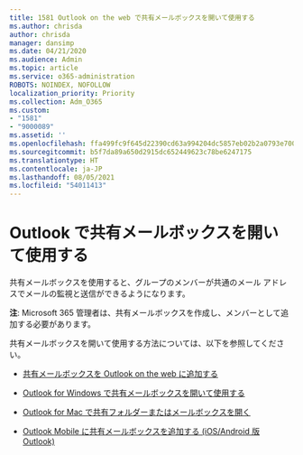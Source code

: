 ```yaml
---
title: 1581 Outlook on the web で共有メールボックスを開いて使用する
ms.author: chrisda
author: chrisda
manager: dansimp
ms.date: 04/21/2020
ms.audience: Admin
ms.topic: article
ms.service: o365-administration
ROBOTS: NOINDEX, NOFOLLOW
localization_priority: Priority
ms.collection: Adm_O365
ms.custom:
- "1581"
- "9000089"
ms.assetid: ''
ms.openlocfilehash: ffa499fc9f645d22390cd63a994204dc5857eb02b2a0793e700d3a3e2ef50546
ms.sourcegitcommit: b5f7da89a650d2915dc652449623c78be6247175
ms.translationtype: HT
ms.contentlocale: ja-JP
ms.lasthandoff: 08/05/2021
ms.locfileid: "54011413"
---
```

# <a name="open-and-use-a-shared-mailbox-in-outlook"></a>Outlook で共有メールボックスを開いて使用する

共有メールボックスを使用すると、グループのメンバーが共通のメール アドレスでメールの監視と送信ができるようになります。 

**注**: Microsoft 365 管理者は、共有メールボックスを作成し、メンバーとして追加する必要があります。

共有メールボックスを開いて使用する方法については、以下を参照してください。

- [共有メールボックスを Outlook on the web に追加する](https://support.office.com/article/Add-a-shared-mailbox-to-Outlook-on-the-web-98b5a90d-4e38-415d-a030-f09a4cd28207)

- [Outlook for Windows で共有メールボックスを開いて使用する](https://support.office.com/article/open-and-use-a-shared-mailbox-in-outlook-d94a8e9e-21f1-4240-808b-de9c9c088afd)

- [Outlook for Mac で共有フォルダーまたはメールボックスを開く](https://support.office.com/article/Open-a-shared-folder-or-mailbox-in-Outlook-for-Mac-6ecc39c5-5577-4a1d-b18c-bbdc92972cb2)

- [Outlook Mobile に共有メールボックスを追加する (iOS/Android 版 Outlook)](https://support.office.com/article/Add-a-shared-mailbox-to-Outlook-mobile-f866242c-81b2-472e-8776-6c49c5473c9f)
